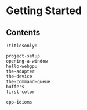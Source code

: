 Getting Started
===============

Contents
--------

```{toctree}
:titlesonly:

project-setup
opening-a-window
hello-webgpu
the-adapter
the-device
the-command-queue
buffers
first-color

cpp-idioms
```
